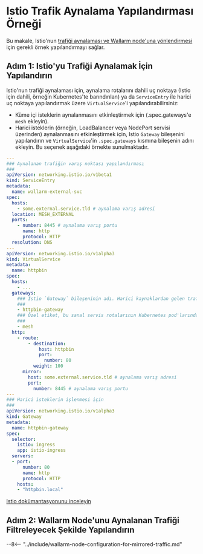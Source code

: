 # Istio Trafik Aynalama Yapılandırması Örneği

Bu makale, Istio'nun [trafiği aynalaması ve Wallarm node'una yönlendirmesi](overview.md) için gerekli örnek yapılandırmayı sağlar.

## Adım 1: Istio'yu Trafiği Aynalamak İçin Yapılandırın

Istio'nun trafiği aynalaması için, aynalama rotalarını dahili uç noktaya (Istio için dahili, örneğin Kubernetes'te barındırılan) ya da `ServiceEntry` ile harici uç noktaya yapılandırmak üzere `VirtualService`'i yapılandırabilirsiniz:

* Küme içi isteklerin aynalanmasını etkinleştirmek için (.spec.gateways'e `mesh` ekleyin).
* Harici isteklerin (örneğin, LoadBalancer veya NodePort servisi üzerinden) aynalanmasını etkinleştirmek için, Istio `Gateway` bileşenini yapılandırın ve `VirtualService`'in `.spec.gateways` kısmına bileşenin adını ekleyin. Bu seçenek aşağıdaki örnekte sunulmaktadır.

```yaml
---
### Aynalanan trafiğin varış noktası yapılandırması
###
apiVersion: networking.istio.io/v1beta1
kind: ServiceEntry
metadata:
  name: wallarm-external-svc
spec:
  hosts:
    - some.external.service.tld # aynalama varış adresi
  location: MESH_EXTERNAL
  ports:
    - number: 8445 # aynalama varış portu
      name: http
      protocol: HTTP
  resolution: DNS
---
apiVersion: networking.istio.io/v1alpha3
kind: VirtualService
metadata:
  name: httpbin
spec:
  hosts:
    - ...
  gateways:
    ### Istio `Gateway` bileşeninin adı. Harici kaynaklardan gelen trafiğin işlenmesi için gereklidir
    ###
    - httpbin-gateway
    ### Özel etiket, bu sanal servis rotalarının Kubernetes pod'larından gelen (gateway kullanılmadan yapılan) isteklerle çalışmasını sağlar
    ###
    - mesh
  http:
    - route:
        - destination:
            host: httpbin
            port:
              number: 80
          weight: 100
      mirror:
        host: some.external.service.tld # aynalama varış adresi
        port:
          number: 8445 # aynalama varış portu
---
### Harici isteklerin işlenmesi için
###
apiVersion: networking.istio.io/v1alpha3
kind: Gateway
metadata:
  name: httpbin-gateway
spec:
  selector:
    istio: ingress
    app: istio-ingress
  servers:
  - port:
      number: 80
      name: http
      protocol: HTTP
    hosts:
    - "httpbin.local"
```

[Istio dokümantasyonunu inceleyin](https://istio.io/latest/docs/tasks/traffic-management/mirroring/)

## Adım 2: Wallarm Node'unu Aynalanan Trafiği Filtreleyecek Şekilde Yapılandırın

--8<-- "../include/wallarm-node-configuration-for-mirrored-traffic.md"